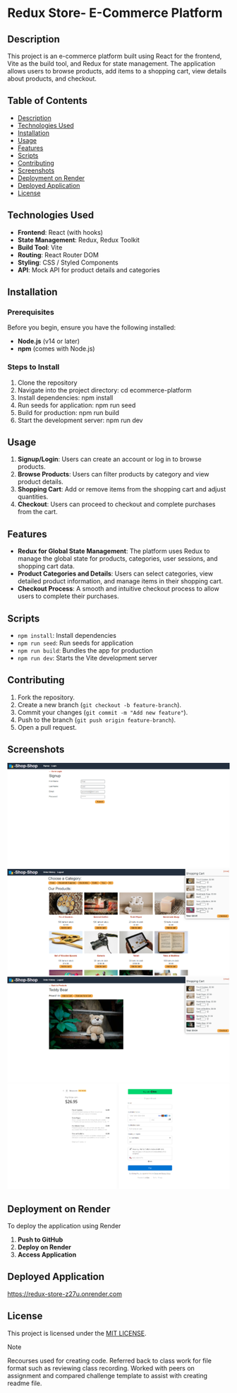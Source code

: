 # Redux Store- E-Commerce Platform

## Description

This project is an e-commerce platform built using React for the frontend, Vite as the build tool, and Redux for state management. The application allows users to browse products, add items to a shopping cart, view details about products, and checkout.

## Table of Contents

- [Description](#description)
- [Technologies Used](#technologies-used)
- [Installation](#installation)
- [Usage](#usage)
- [Features](#features)
- [Scripts](#scripts)
- [Contributing](#contributing)
- [Screenshots](#screenshots)
- [Deployment on Render](#deployment-on-render)
- [Deployed Application](#deployed-application)
- [License](#license)

## Technologies Used

- **Frontend**: React (with hooks)
- **State Management**: Redux, Redux Toolkit
- **Build Tool**: Vite
- **Routing**: React Router DOM
- **Styling**: CSS / Styled Components
- **API**: Mock API for product details and categories

## Installation

### Prerequisites
Before you begin, ensure you have the following installed:
- **Node.js** (v14 or later)
- **npm** (comes with Node.js)

### Steps to Install

1. Clone the repository
2. Navigate into the project directory: cd ecommerce-platform
3. Install dependencies: npm install
4. Run seeds for application: npm run seed
5. Build for production: npm run build
6. Start the development server: npm run dev

## Usage

1. **Signup/Login**: Users can create an account or log in to browse products.
2. **Browse Products**: Users can filter products by category and view product details.
3. **Shopping Cart**: Add or remove items from the shopping cart and adjust quantities.
4. **Checkout**: Users can proceed to checkout and complete purchases from the cart.

## Features

- **Redux for Global State Management**: The platform uses Redux to manage the global state for products, categories, user sessions, and shopping cart data.
- **Product Categories and Details**: Users can select categories, view detailed product information, and manage items in their shopping cart.
- **Checkout Process**: A smooth and intuitive checkout process to allow users to complete their purchases.

## Scripts
- `npm install`: Install dependencies 
- `npm run seed`: Run seeds for application
- `npm run build`: Bundles the app for production
- `npm run dev`: Starts the Vite development server

## Contributing

1. Fork the repository.
2. Create a new branch (`git checkout -b feature-branch`).
3. Commit your changes (`git commit -m "Add new feature"`).
4. Push to the branch (`git push origin feature-branch`).
5. Open a pull request.

## Screenshots
![Redux-Store/images/Redux Store1.png](<images/Redux Store1.png>)
![Redux-Store/images/Redux Store2.png](<images/Redux Store2.png>)
![Redux-Store/images/Redux Store3.png](<images/Redux Store3.png>)
![Redux-Store/images/Redux Store4.png](<images/Redux Store4.png>)

## Deployment on Render

To deploy the application using Render

1. **Push to GitHub**
2. **Deploy on Render**
3. **Access Application**

## Deployed Application

https://redux-store-z27u.onrender.com 

## License

This project is licensed under the [MIT LICENSE](LICENSE).

> [!NOTE]  
> Recourses used for creating code. Referred back to class work for file format such as reviewing class recording. Worked with peers on assignment and compared challenge template to assist with creating readme file.

